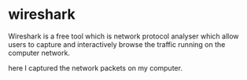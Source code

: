 # wireshark

Wireshark is a free tool which is network protocol analyser which allow users to capture and 
interactively browse the traffic running on the computer network.


here I captured the network packets on my computer.
